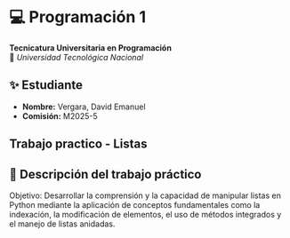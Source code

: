 # 💻 Programación 1  
**Tecnicatura Universitaria en Programación**  
📍 *Universidad Tecnológica Nacional*  

## ✨ Estudiante  
- **Nombre:** Vergara, David Emanuel  
- **Comisión:** M2025-5

## Trabajo practico - Listas

## 📂 Descripción del trabajo práctico
Objetivo:
Desarrollar la comprensión y la capacidad de manipular listas en Python mediante la aplicación de conceptos fundamentales como la indexación, la modificación de elementos, el uso de métodos integrados y el manejo de listas anidadas.
